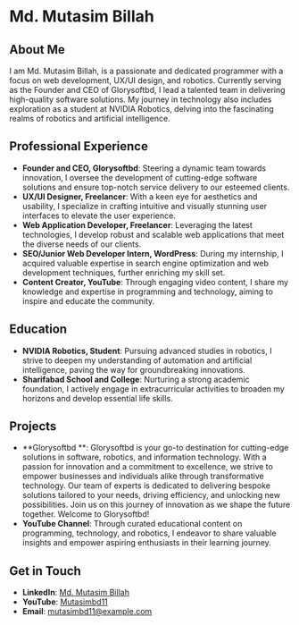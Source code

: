 # Md. Mutasim Billah

## About Me
I am Md. Mutasim Billah, is a passionate and dedicated programmer with a focus on web development, UX/UI design, and robotics. Currently serving as the Founder and CEO of Glorysoftbd, I lead a talented team in delivering high-quality software solutions. My journey in technology also includes exploration as a student at NVIDIA Robotics, delving into the fascinating realms of robotics and artificial intelligence.

## Professional Experience
- **Founder and CEO, Glorysoftbd**: Steering a dynamic team towards innovation, I oversee the development of cutting-edge software solutions and ensure top-notch service delivery to our esteemed clients.
- **UX/UI Designer, Freelancer**: With a keen eye for aesthetics and usability, I specialize in crafting intuitive and visually stunning user interfaces to elevate the user experience.
- **Web Application Developer, Freelancer**: Leveraging the latest technologies, I develop robust and scalable web applications that meet the diverse needs of our clients.
- **SEO/Junior Web Developer Intern, WordPress**: During my internship, I acquired valuable expertise in search engine optimization and web development techniques, further enriching my skill set.
- **Content Creator, YouTube**: Through engaging video content, I share my knowledge and expertise in programming and technology, aiming to inspire and educate the community.

## Education
- **NVIDIA Robotics, Student**: Pursuing advanced studies in robotics, I strive to deepen my understanding of automation and artificial intelligence, paving the way for groundbreaking innovations.
- **Sharifabad School and College**: Nurturing a strong academic foundation, I actively engage in extracurricular activities to broaden my horizons and develop essential life skills.

## Projects
- **Glorysoftbd **: Glorysoftbd is your go-to destination for cutting-edge solutions in software, robotics, and information technology. With a passion for innovation and a commitment to excellence, we strive to empower businesses and individuals alike through transformative technology. Our team of experts is dedicated to delivering bespoke solutions tailored to your needs, driving efficiency, and unlocking new possibilities. Join us on this journey of innovation as we shape the future together. Welcome to Glorysoftbd!
- **YouTube Channel**: Through curated educational content on programming, technology, and robotics, I endeavor to share valuable insights and empower aspiring enthusiasts in their learning journey.


## Get in Touch
- **LinkedIn**: [Md. Mutasim Billah](#)
- **YouTube**: [Mutasimbd11](https://www.youtube.com/@mutasimbd11)
- **Email**: mutasimbd11@example.com
